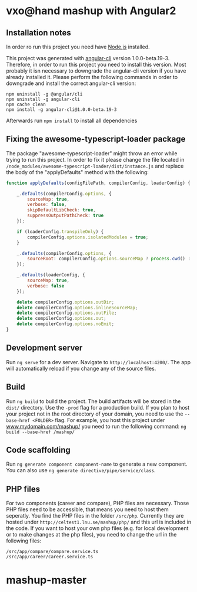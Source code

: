 # vxo@hand mashup with Angular2
## Installation notes
In order ro run this project you need have [Node.js](https://nodejs.org) installed.

This project was generated with [angular-cli](https://github.com/angular/angular-cli) version 1.0.0-beta.19-3.
Therefore, in order to run this project you need to install this version. Most probably it isn necessary to downgrade the angular-cli version if you have already installed it.
Please perform the following commands in order to downgrade and install the correct angular-cli version:
```
npm uninstall -g @angular/cli
npm uninstall -g angular-cli 
npm cache clean 
npm install -g angular-cli@1.0.0-beta.19-3
```
Afterwards run `npm install` to install all dependencies

## Fixing the awesome-typescript-loader package
The package "awesome-typescript-loader" might throw an error while trying to run this project. In order to fix it please change the file located in `/node_modules/awesome-typescript-loader/dist/instance.js` and replace the body of the "applyDefaults" method with the following:
```javascript
function applyDefaults(configFilePath, compilerConfig, loaderConfig) {

    _.defaults(compilerConfig.options, {
        sourceMap: true,
        verbose: false,
        skipDefaultLibCheck: true,
        suppressOutputPathCheck: true
    });

    if (loaderConfig.transpileOnly) {
        compilerConfig.options.isolatedModules = true;
    }

    _.defaults(compilerConfig.options, {
        sourceRoot: compilerConfig.options.sourceMap ? process.cwd() : undefined
    });

    _.defaults(loaderConfig, {
        sourceMap: true,
        verbose: false
    });

    delete compilerConfig.options.outDir;
    delete compilerConfig.options.inlineSourceMap;
    delete compilerConfig.options.outFile;
    delete compilerConfig.options.out;
    delete compilerConfig.options.noEmit;
}
```

## Development server
Run `ng serve` for a dev server. Navigate to `http://localhost:4200/`. The app will automatically reload if you change any of the source files.

## Build
Run `ng build` to build the project. The build artifacts will be stored in the `dist/` directory. Use the `-prod` flag for a production build. If you plan to host your project not in the root directory of your domain, you need to use the `--base-href <FOLDER>` flag. For example, you host this project under www.mydomain.com/mashup/ you need to run the following command: `ng build --base-href /mashup/` 

## Code scaffolding
Run `ng generate component component-name` to generate a new component. You can also use `ng generate directive/pipe/service/class`.

## PHP files
For two components (career and compare), PHP files are necessary. Those PHP files need to be accessible, that means you need to host them seperatly. You find the PHP files in the folder `/src/php`. Currently they are hosted under `http://celtest1.lnu.se/mashup/php/` and this url is included in the code. If you want to host your own php files (e.g. for local development or to make changes at the php files), you need to change the url in the following files:
```
/src/app/compare/compare.service.ts
/src/app/career/career.service.ts
```


# mashup-master
